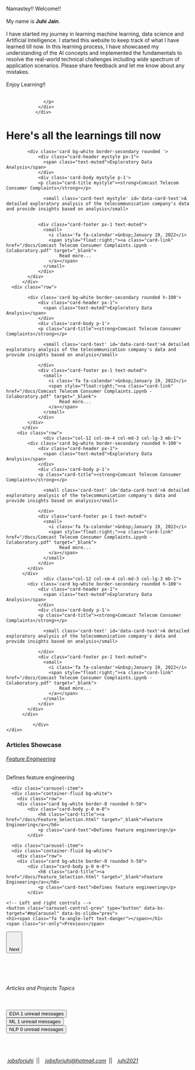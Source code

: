 <head>
  
<link href="https://cdn.jsdelivr.net/npm/bootstrap@5.1.3/dist/css/bootstrap.min.css" rel="stylesheet">

<!-- Latest compiled JavaScript -->
<script src="https://cdn.jsdelivr.net/npm/bootstrap@5.1.3/dist/js/bootstrap.bundle.min.js"></script>
  
  <script src="https://ajax.googleapis.com/ajax/libs/jquery/3.5.1/jquery.min.js"></script>
  <link rel="stylesheet" href="https://cdnjs.cloudflare.com/ajax/libs/font-awesome/4.7.0/css/font-awesome.min.css">
  <style>

        .mystyle {
      color: #666666; font-family: 'Open Sans';
      font-size: calc(20px - 1vw);
      line-height: calc(1.1em + 0.5vw);
    }

    
</style>
</head>

<body id="myPage" data-spy="scroll"  data-target=".navbar" data-offset="0">

<div id="about">

<div class='card mystyle text-secondary bg-white border-0 rounded m-2'>
<div class='card-body p-3'>
                  <p class='card-text'> Namastey!!   Welcome!! <br><br>My name is <strong>Juhi Jain</strong>. <br><br>I have started my journey in learning machine learning, data science and Artificial Intelligence. I started this website to keep track of what I have learned till now. In this learning process, I have showcased my understanding of the AI concepts and implemented the fundamentals to resolve the real-world technical challenges including wide spectrum of application scenarios. Please share feedback and let me know about any mistakes.<br><br>Enjoy Learning!! <br><br>
                  
                  </p>
                </div>    
               </div>
               
</div>


<div id="projects">
    <div class="container-fluid bg-white">
    <div class="row">
    <h1 class="text-success">Here's all the learnings till now&nbsp;<i class="fa fa-angle-double-down"></i></h1>
</div>
    	<div class="row">
                          
            <div class='card bg-white border-secondary rounded '>
              	<div class="card-header mystyle px-1">
                  <span class="text-muted">Exploratory Data Analysis</span>
                </div>
                <div class='card-body mystyle p-1'>
                <p class="card-title mystyle"><strong>Comcast Telecom Consumer Complaints</strong></p>
                
                  <small class='card-text mystyle' id='data-card-text'>A detailed exploratory analysis of the telecommunication company's data and provide insights based on analysis</small>
                  
              
                <div class="card-footer px-1 text-muted">
                  <small>
                  	<i class='fa fa-calendar'>&nbsp;January 19, 2022</i>
                  	<span style="float:right;"><a class="card-link" href="/docs/Comcast Telecom Consumer Complaints.ipynb - Colaboratory.pdf" target="_blank">
                    	Read more...
                    </a></span>
                  </small>
                </div>
            </div>          
          </div>     
      <div class="row">
                  
            <div class='card bg-white border-secondary rounded h-100'>
              	<div class="card-header px-1">
                  <span class="text-muted">Exploratory Data Analysis</span>
                </div>
                <div class='card-body p-1'>
                <p class="card-title"><strong>Comcast Telecom Consumer Complaints</strong></p>
                
                  <small class='card-text' id='data-card-text'>A detailed exploratory analysis of the telecommunication company's data and provide insights based on analysis</small>
                  
                </div> 
                <div class="card-footer px-1 text-muted">
                  <small>
                  	<i class='fa fa-calendar'>&nbsp;January 19, 2022</i>
                  	<span style="float:right;"><a class="card-link" href="/docs/Comcast Telecom Consumer Complaints.ipynb - Colaboratory.pdf" target="_blank">
                    	Read more...
                    </a></span>
                  </small>
                </div>
            </div>          
          </div>  
        <div class="row">
                  <div class="col-12 col-sm-4 col-md-3 col-lg-3 mb-1">
            <div class='card bg-white border-secondary rounded h-100'>
              	<div class="card-header px-1">
                  <span class="text-muted">Exploratory Data Analysis</span>
                </div>
                <div class='card-body p-1'>
                <p class="card-title"><strong>Comcast Telecom Consumer Complaints</strong></p>
                
                  <small class='card-text' id='data-card-text'>A detailed exploratory analysis of the telecommunication company's data and provide insights based on analysis</small>
                  
                </div> 
                <div class="card-footer px-1 text-muted">
                  <small>
                  	<i class='fa fa-calendar'>&nbsp;January 19, 2022</i>
                  	<span style="float:right;"><a class="card-link" href="/docs/Comcast Telecom Consumer Complaints.ipynb - Colaboratory.pdf" target="_blank">
                    	Read more...
                    </a></span>
                  </small>
                </div>
            </div>          
          </div>     
                  <div class="col-12 col-sm-4 col-md-3 col-lg-3 mb-1">
            <div class='card bg-white border-secondary rounded h-100'>
              	<div class="card-header px-1">
                  <span class="text-muted">Exploratory Data Analysis</span>
                </div>
                <div class='card-body p-1'>
                <p class="card-title"><strong>Comcast Telecom Consumer Complaints</strong></p>
                
                  <small class='card-text' id='data-card-text'>A detailed exploratory analysis of the telecommunication company's data and provide insights based on analysis</small>
                  
                </div> 
                <div class="card-footer px-1 text-muted">
                  <small>
                  	<i class='fa fa-calendar'>&nbsp;January 19, 2022</i>
                  	<span style="float:right;"><a class="card-link" href="/docs/Comcast Telecom Consumer Complaints.ipynb - Colaboratory.pdf" target="_blank">
                    	Read more...
                    </a></span>
                  </small>
                </div>
            </div>          
          </div>     
                  
              </div>            
    </div> 	        
</div>


<!-- Container (Contact Section) -->
<div id="articles">
    <h3 class="text-success m-3">Articles Showcase&nbsp;<i class="fa fa-angle-double-down"></i></h3>
  <div id="myCarousel" class="carousel slide my-0 py-0 px-5" data-bs-ride="carousel">
    <!-- Wrapper for slides -->
    <div class="carousel-inner">
      <div class="carousel-item active">
      <div class="container-fluid bg-white">
    	<div class="row">
      	<div class="card bg-white border-0 rounded h-50">
            <div class="card-body p-0 m-0">
                <h6 class="card-title"><a href="/docs/Feature_Selection.html" target="_blank">Feature Engineering</a></h6>
                <p class="card-text">Defines feature engineering</p>
            </div>
</div>
      </div>
         </div>
      </div>

      <div class="carousel-item">
      <div class="container-fluid bg-white">
    	<div class="row">
      	<div class="card bg-white border-0 rounded h-50">
            <div class="card-body p-0 m-0">
                <h6 class="card-title"><a href="/docs/Feature_Selection.html" target="_blank">Feature Engineering</a></h6>
                <p class="card-text">Defines feature engineering</p>
            </div>
</div>
         </div>
         </div>
      </div>
      
      <div class="carousel-item">
      <div class="container-fluid bg-white">
    	<div class="row">
      	<div class="card bg-white border-0 rounded h-50">
            <div class="card-body p-0 m-0">
                <h6 class="card-title"><a href="/docs/Feature_Selection.html" target="_blank">Feature Engineering</a></h6>
                <p class="card-text">Defines feature engineering</p>
            </div>
</div>
         </div>
         </div>
      </div>
   </div>

    <!-- Left and right controls -->
    <button class="carousel-control-prev" type="button" data-bs-target="#myCarousel" data-bs-slide="prev">
    <h1><span class="fa fa-angle-left text-danger"></span></h1>
    <span class="sr-only">Previous</span>
  </button>
  
  
  <button class="carousel-control-next" type="button" data-bs-target="#myCarousel" data-bs-slide="next">
    <h1><span class="fa fa-angle-right text-danger"></span></h1>
    <span class="visually-hidden">Next</span>
  </button>
  
  </div>
</div>
    
<br>    <br><br>
    
<div id="topics">
  <div class="container-fluid">
    <div class="row">
    <h6 class="text-success text-center">Articles and Projects Topics</h6>
    </div>
    <br>
    <div class="row">
    	<div class="col">
          <button type="button" class="btn py-0 btn-sm btn-primary position-relative">
            EDA
            <span class="position-absolute top-0 start-100 translate-middle badge rounded-pill bg-success">
              1
              <span class="visually-hidden">unread messages</span>
            </span>
          </button>
        </div>
    	<div class="col">
          <button type="button" class="btn py-0 btn-sm btn-primary position-relative">
            ML
            <span class="position-absolute top-0 start-100 translate-middle badge rounded-pill bg-success">
              1
              <span class="visually-hidden">unread messages</span>
            </span>
          </button>
        </div>
        <div class="col">
          <button type="button" class="btn py-0 btn-sm btn-primary position-relative">
            NLP
            <span class="position-absolute top-0 start-100 translate-middle badge rounded-pill bg-success">
              0
              <span class="visually-hidden">unread messages</span>
            </span>
          </button>
        </div>
    </div>
  </div>	    
</div>

<!-- Footer -->
<footer class="text-center">
  <br><br><br>
  <p style="float:center;">
                  <a class="up-arrow" href="#myPage" data-toggle="tooltip" title="TO TOP">
    <i class="fa fa-sort-up pe-5"></i>
  </a></p>
  <span class="ps-2" style="float:center;">
  <i class="fa fa-linkedin">&nbsp;<a href="www.linkedin.com/in/jobsforjuhi" target="_blank">jobsforjuhi</a></i>&ensp;||&ensp;
                  <i class="fa fa-envelope-o">&nbsp;<a href="mailto:jobsforjuhi@hotmail.com">jobsforjuhi@hotmail.com</a></i>&ensp;||&ensp;
                  <i class="fa fa-github">&nbsp;<a href="https://juhi2021.github.io/docs/index.html#about" target="_blank">juhi2021</a></i>
                  </span>
                  
</footer>
<script>
$(document).ready(function(){
  // Initialize Tooltip
  $('[data-toggle="tooltip"]').tooltip(); 
  
  // Add smooth scrolling to all links in navbar + footer link
  $(".navbar a, footer a[href='#myPage']").on('click', function(event) {

    // Make sure this.hash has a value before overriding default behavior
    if (this.hash !== "") {

      // Prevent default anchor click behavior
      event.preventDefault();

      // Store hash
      var hash = this.hash;

      // Using jQuery's animate() method to add smooth page scroll
      // The optional number (900) specifies the number of milliseconds it takes to scroll to the specified area
      $('html, body').animate({
        scrollTop: $(hash).offset().top
      }, 100, function(){
   
        // Add hash (#) to URL when done scrolling (default click behavior)
        window.location.hash = hash;
      });
    } // End if
  });
})
</script>
</body>
